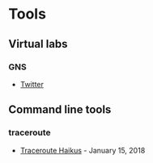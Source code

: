 # Tools

## Virtual labs

### GNS

- [Twitter](https://twitter.com/gns3)

## Command line tools

### traceroute

- [Traceroute Haikus](https://labs.ripe.net/author/ben_cox/traceroute-haikus/) - January 15, 2018
